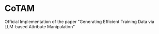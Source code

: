 # CoTAM
Official Implementation of the paper "Generating Efficient Training Data via LLM-based Attribute Manipulation"
